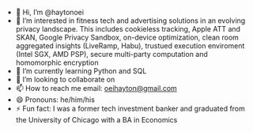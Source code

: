 - 👋 Hi, I’m @haytonoei
- 👀 I’m interested in fitness tech and advertising solutions in an evolving privacy landscape. This includes cookieless tracking, Apple ATT and SKAN, Google Privacy Sandbox, on-device optimization, clean room aggregated insights (LiveRamp, Habu), trustued execution enviroment (Intel SGX, AMD PSP), secure multi-party computation and homomorphic encryption  
- 🌱 I’m currently learning Python and SQL
- 💞️ I’m looking to collaborate on 
- 📫 How to reach me email: oeihayton@gmail.com
- 😄 Pronouns: he/him/his
- ⚡ Fun fact: I was a former tech investment banker and graduated from the University of Chicago with a BA in Economics 

<!---
haytonoei/haytonoei is a ✨ special ✨ repository because its `README.md` (this file) appears on your GitHub profile.
You can click the Preview link to take a look at your changes.
--->
